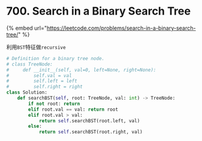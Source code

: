 # 700. Search in a Binary Search Tree

{% embed url="https://leetcode.com/problems/search-in-a-binary-search-tree/" %}

利用`BST`特征做`recursive`

```python
# Definition for a binary tree node.
# class TreeNode:
#     def __init__(self, val=0, left=None, right=None):
#         self.val = val
#         self.left = left
#         self.right = right
class Solution:
    def searchBST(self, root: TreeNode, val: int) -> TreeNode:
        if not root: return
        elif root.val == val: return root
        elif root.val > val:
            return self.searchBST(root.left, val)
        else:
            return self.searchBST(root.right, val)
```


